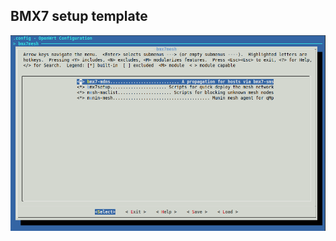 ## BMX7 setup template

![Concept of network](https://github.com/nickbash11/bmx7mesh/blob/master/scr.png)
